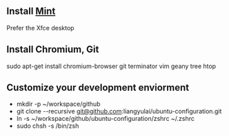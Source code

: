## Install [Mint](https://www.linuxmint.com)

Prefer the Xfce desktop

## Install Chromium, Git

sudo apt-get install chromium-browser git terminator vim geany tree htop

## Customize your development enviorment

* mkdir -p ~/workspace/github
* git clone --recursive git@github.com:liangyulai/ubuntu-configuration.git
* ln -s ~/workspace/github/ubuntu-configuration/zshrc ~/.zshrc
* sudo chsh -s /bin/zsh

